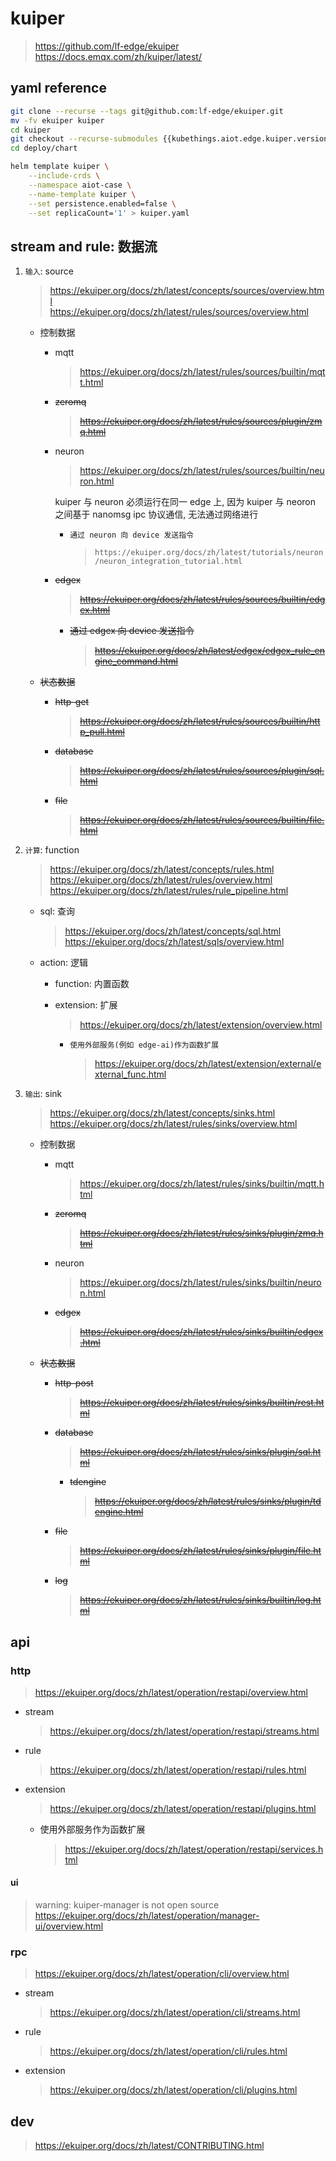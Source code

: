 # kuiper

> https://github.com/lf-edge/ekuiper <br/>
https://docs.emqx.com/zh/kuiper/latest/

## yaml reference

```bash
git clone --recurse --tags git@github.com:lf-edge/ekuiper.git
mv -fv ekuiper kuiper
cd kuiper
git checkout --recurse-submodules {{kubethings.aiot.edge.kuiper.version}}
cd deploy/chart

helm template kuiper \
    --include-crds \
    --namespace aiot-case \
    --name-template kuiper \
    --set persistence.enabled=false \
    --set replicaCount='1' > kuiper.yaml
```

## stream and rule: 数据流

1. `输入`: source

    > https://ekuiper.org/docs/zh/latest/concepts/sources/overview.html <br/>
    https://ekuiper.org/docs/zh/latest/rules/sources/overview.html

    - 控制数据

        - mqtt

            > https://ekuiper.org/docs/zh/latest/rules/sources/builtin/mqtt.html

        <strike>

        - zeromq

            > https://ekuiper.org/docs/zh/latest/rules/sources/plugin/zmq.html

        </strike>

        - neuron

            > https://ekuiper.org/docs/zh/latest/rules/sources/builtin/neuron.html

            kuiper 与 neuron 必须运行在同一 edge 上, 因为 kuiper 与 neoron 之间基于 nanomsg ipc 协议通信, 无法通过网络进行

            - `通过 neuron 向 device 发送指令`

                > `https://ekuiper.org/docs/zh/latest/tutorials/neuron/neuron_integration_tutorial.html`

        <strike>

        - edgex

            > https://ekuiper.org/docs/zh/latest/rules/sources/builtin/edgex.html

            - 通过 edgex 向 device 发送指令

                > https://ekuiper.org/docs/zh/latest/edgex/edgex_rule_engine_command.html

        </strike>

    <strike>

    - 状态数据

        - http-get

            > https://ekuiper.org/docs/zh/latest/rules/sources/builtin/http_pull.html

        - database

            > https://ekuiper.org/docs/zh/latest/rules/sources/plugin/sql.html

        - file

            > https://ekuiper.org/docs/zh/latest/rules/sources/builtin/file.html

    </strike>

2. `计算`: function

    > https://ekuiper.org/docs/zh/latest/concepts/rules.html <br/>
    https://ekuiper.org/docs/zh/latest/rules/overview.html <br/>
    https://ekuiper.org/docs/zh/latest/rules/rule_pipeline.html

    - sql: 查询

        > https://ekuiper.org/docs/zh/latest/concepts/sql.html <br/>
        https://ekuiper.org/docs/zh/latest/sqls/overview.html

    - action: 逻辑

        - function: 内置函数

        - extension: 扩展

            > https://ekuiper.org/docs/zh/latest/extension/overview.html

            - `使用外部服务(例如 edge-ai)作为函数扩展`

                > https://ekuiper.org/docs/zh/latest/extension/external/external_func.html

3. `输出`: sink

    > https://ekuiper.org/docs/zh/latest/concepts/sinks.html <br/>
    https://ekuiper.org/docs/zh/latest/rules/sinks/overview.html

    - 控制数据

        - mqtt

            > https://ekuiper.org/docs/zh/latest/rules/sinks/builtin/mqtt.html

        <strike>

        - zeromq

            > https://ekuiper.org/docs/zh/latest/rules/sinks/plugin/zmq.html

        </strike>

        - neuron

            > https://ekuiper.org/docs/zh/latest/rules/sinks/builtin/neuron.html

        <strike>

        - edgex

            > https://ekuiper.org/docs/zh/latest/rules/sinks/builtin/edgex.html

        </strike>

    <strike>

    - 状态数据

        - http-post

            > https://ekuiper.org/docs/zh/latest/rules/sinks/builtin/rest.html

        - database

            > https://ekuiper.org/docs/zh/latest/rules/sinks/plugin/sql.html

            - tdengine

                > https://ekuiper.org/docs/zh/latest/rules/sinks/plugin/tdengine.html

        - file

            > https://ekuiper.org/docs/zh/latest/rules/sinks/plugin/file.html

        - log

            > https://ekuiper.org/docs/zh/latest/rules/sinks/builtin/log.html

    </strike>

## api

### http

> https://ekuiper.org/docs/zh/latest/operation/restapi/overview.html

- stream

    > https://ekuiper.org/docs/zh/latest/operation/restapi/streams.html

- rule

    > https://ekuiper.org/docs/zh/latest/operation/restapi/rules.html

- extension

    > https://ekuiper.org/docs/zh/latest/operation/restapi/plugins.html

    - 使用外部服务作为函数扩展

        > https://ekuiper.org/docs/zh/latest/operation/restapi/services.html

#### ui

> warning: kuiper-manager is not open source <br/>
https://ekuiper.org/docs/zh/latest/operation/manager-ui/overview.html

### rpc

> https://ekuiper.org/docs/zh/latest/operation/cli/overview.html

- stream

    > https://ekuiper.org/docs/zh/latest/operation/cli/streams.html

- rule

    > https://ekuiper.org/docs/zh/latest/operation/cli/rules.html

- extension

    > https://ekuiper.org/docs/zh/latest/operation/cli/plugins.html

## dev

> https://ekuiper.org/docs/zh/latest/CONTRIBUTING.html
